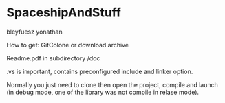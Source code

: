 # SpaceshipAndStuff
bleyfuesz yonathan


How to get: GitColone or download archive


Readme.pdf in subdirectory /doc


.vs is important, contains preconfigured include and linker option.


Normally you just need to clone then open the project, compile and launch (in debug mode, one of the library
was not compile in relase mode).
